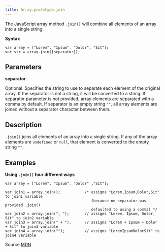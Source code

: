 ```yaml
---
title: Array.prototype.join
---
```

The JavaScript array method `.join()` will combine all elements of an array into a single string.

**Syntax**

    var array = ["Lorem", "Ipsum", "Dolor", "Sit"];
    var str = array.join([separator]);

## Parameters

**separator**

Optional. Specifies the string to use to separate each element of the original array. If the separator is not a string, it will be converted to a string. If separator parameter is not provided, array elements are separated with a comma by default. If separator is an empty string `""`, all array elements are joined without a separator character between them.

## Description

`.join()` joins all elements of an array into a single string. If any of the array elements are `undefined` or `null`, that element is converted to the empty string `""`.

## Examples

**Using `.join()` four different ways**

    var array = ["Lorem", "Ipsum", "Dolor" ,"Sit"];

    var join1 = array.join();           /* assigns "Lorem,Ipsum,Dolor,Sit" to join1 variable
                                           (because no separator was provided .join()
                                           defaulted to using a comma) */
    var join2 = array.join(", ");       // assigns "Lorem, Ipsum, Dolor, Sit" to join2 variable
    var join3 = array.join(" + ");      // assigns "Lorem + Ipsum + Dolor + Sit" to join3 variable
    var join4 = array.join("");         // assigns "LoremIpsumDolorSit" to join4 variable

Source [MDN](https://developer.mozilla.org/en-US/docs/Web/JavaScript/Reference/Global_Objects/Array/join)